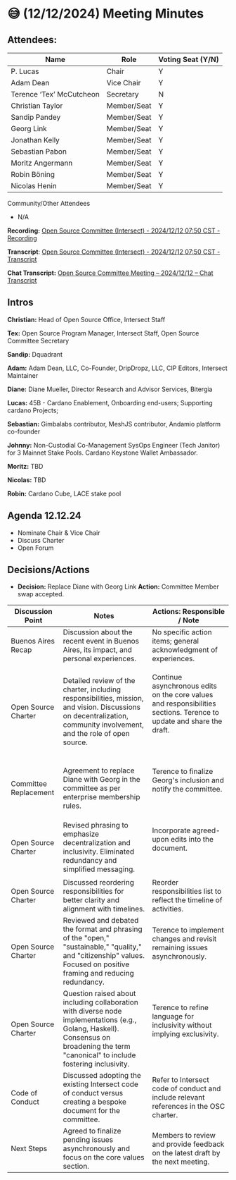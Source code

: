 # 😅 (12/12/2024) Meeting Minutes

## Attendees:&#x20;

| Name                     | Role        | Voting Seat (Y/N) |
| ------------------------ | ----------- | ----------------- |
| P. Lucas                 | Chair       | Y                 |
| Adam Dean                | Vice Chair  | Y                 |
| Terence ‘Tex’ McCutcheon | Secretary   | N                 |
| Christian Taylor         | Member/Seat | Y                 |
| Sandip Pandey            | Member/Seat | Y                 |
| Georg Link               | Member/Seat | Y                 |
| Jonathan Kelly           | Member/Seat | Y                 |
| Sebastian Pabon          | Member/Seat | Y                 |
| Moritz Angermann         | Member/Seat | Y                 |
| Robin Böning             | Member/Seat | Y                 |
| Nicolas Henin            | Member/Seat | Y                 |

Community/Other Attendees

* N/A

**Recording:** [Open Source Committee (Intersect) - 2024/12/12 07:50 CST - Recording](https://drive.google.com/file/d/1sQISnWCByCJhjm0dAbCeDybr2HopnDb3/view?usp=sharing)

**Transcript**: [Open Source Committee (Intersect) - 2024/12/12 07:50 CST - Transcript](https://docs.google.com/document/d/16h06_Cn17oXKzhbEQq5_th92n0MXjnkFgfl6PLR5Z7Q/edit?usp=sharing)

**Chat Transcript:** [Open Source Committee Meeting – 2024/12/12 – Chat Transcript](https://drive.google.com/file/d/1YzkfcjIxLEY6REqfe5EcZwUbtZq6Nznj/view?usp=sharing)

## Intros

**Christian:** Head of Open Source Office, Intersect Staff

**Tex:** Open Source Program Manager, Intersect Staff, Open Source Committee Secretary

**Sandip:** Dquadrant

**Adam:** Adam Dean, LLC, Co-Founder, DripDropz, LLC, CIP Editors, Intersect Maintainer

**Diane:** Diane Mueller, Director Research and Advisor Services, Bitergia

**Lucas:** 45B - Cardano Enablement, Onboarding end-users; Supporting cardano Projects;

**Sebastian:** Gimbalabs contributor, MeshJS contributor, Andamio platform co-founder

**Johnny:** Non-Custodial Co-Management SysOps Engineer (Tech Janitor) for 3 Mainnet Stake Pools. Cardano Keystone Wallet Ambassador.

**Moritz:** TBD&#x20;

**Nicolas:** TBD&#x20;

**Robin:** Cardano Cube, LACE stake pool

## Agenda 12.12.24

* Nominate Chair & Vice Chair
* Discuss Charter
* Open Forum

## Decisions/Actions

* **Decision:** Replace Diane with Georg Link **Action:** Committee Member swap accepted.

| Discussion Point      | Notes                                                                                                                                                                                   | Actions: Responsible / Note                                                                                                            |
| --------------------- | --------------------------------------------------------------------------------------------------------------------------------------------------------------------------------------- | -------------------------------------------------------------------------------------------------------------------------------------- |
| Buenos Aires Recap    | Discussion about the recent event in Buenos Aires, its impact, and personal experiences.                                                                                                | No specific action items; general acknowledgment of experiences.                                                                       |
| Open Source Charter   | Detailed review of the charter, including responsibilities, mission, and vision. Discussions on decentralization, community involvement, and the role of open source.                   | <p>Continue asynchronous edits on the core values and responsibilities sections. Terence to update and share the draft.</p><p><br></p> |
| Committee Replacement | Agreement to replace Diane with Georg in the committee as per enterprise membership rules.                                                                                              | <p>Terence to finalize Georg's inclusion and notify the committee.</p><p><br></p>                                                      |
| Open Source Charter   | Revised phrasing to emphasize decentralization and inclusivity. Eliminated redundancy and simplified messaging.                                                                         | <p>Incorporate agreed-upon edits into the document.</p><p><br></p>                                                                     |
| Open Source Charter   | Discussed reordering responsibilities for better clarity and alignment with timelines.                                                                                                  | Reorder responsibilities list to reflect the timeline of activities.                                                                   |
| Open Source Charter   | Reviewed and debated the format and phrasing of the "open," "sustainable," "quality," and "citizenship" values. Focused on positive framing and reducing redundancy.                    | <p>Terence to implement changes and revisit remaining issues asynchronously.</p><p><br></p>                                            |
| Open Source Charter   | Question raised about including collaboration with diverse node implementations (e.g., Golang, Haskell). Consensus on broadening the term "canonical" to include fostering inclusivity. | <p>Terence to refine language for inclusivity without implying exclusivity.</p><p><br></p>                                             |
| Code of Conduct       | Discussed adopting the existing Intersect code of conduct versus creating a bespoke document for the committee.                                                                         | Refer to Intersect code of conduct and include relevant references in the OSC charter.                                                 |
| Next Steps            | Agreed to finalize pending issues asynchronously and focus on the core values section.                                                                                                  | Members to review and provide feedback on the latest draft by the next meeting.                                                        |

